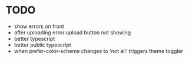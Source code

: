 # TODO

- show errors on front
- after uploading error upload button  not showing
- better typescript
- better public typescript
- when prefer-color-scheme changes to 'not all' triggers theme toggler
